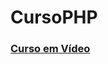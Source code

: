 # CursoPHP

### <a href="https://www.youtube.com/playlist?list=PLHz_AreHm4dlFPrCXCmd5g92860x_Pbr_">Curso em Vídeo</a>